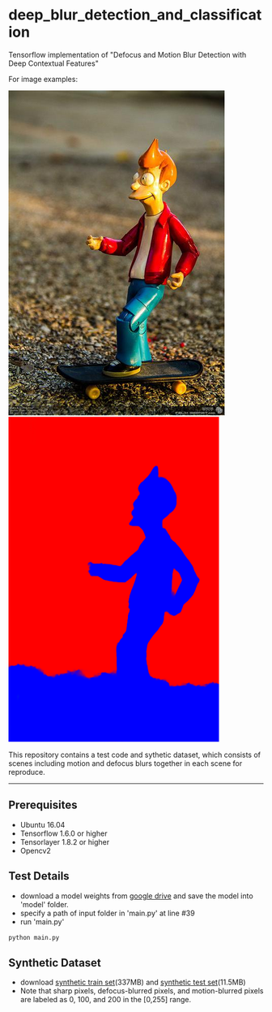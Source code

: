 # deep_blur_detection_and_classification

Tensorflow implementation of "Defocus and Motion Blur Detection with Deep Contextual Features"

For image examples:

![input2](./input/out_of_focus0607.jpg) ![output2](./output/out_of_focus0607.png)

This repository contains a test code and sythetic dataset, which consists of scenes including motion and defocus blurs together in each scene for reproduce.

--------------------------

## Prerequisites
- Ubuntu 16.04
- Tensorflow 1.6.0 or higher
- Tensorlayer 1.8.2 or higher
- Opencv2

## Test Details
- download a model weights from [google drive](https://drive.google.com/open?id=1gaUmaZttnXB9Ya1JmM7jOsUeUeSPIvVj) and save the model into 'model' folder.
- specify a path of input folder in 'main.py' at line #39
- run 'main.py'

```bash
python main.py
```
## Synthetic Dataset
- download [synthetic train set](https://drive.google.com/open?id=1LPaHkuQXziBWqEsM4cIwzzkcLxbupID1)(337MB) and [synthetic test set](https://drive.google.com/open?id=1wEhXlvq1wHO05HjtbDXDqnGu2q-ZFEsQ)(11.5MB)
- Note that sharp pixels, defocus-blurred pixels, and motion-blurred pixels are labeled as 0, 100, and 200 in the [0,255] range.
